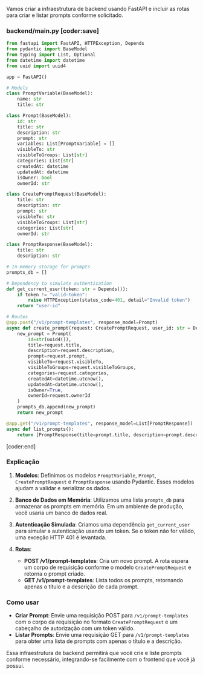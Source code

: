 Vamos criar a infraestrutura de backend usando FastAPI e incluir as rotas para criar e listar prompts conforme solicitado.

### backend/main.py [coder:save]
```python
from fastapi import FastAPI, HTTPException, Depends
from pydantic import BaseModel
from typing import List, Optional
from datetime import datetime
from uuid import uuid4

app = FastAPI()

# Models
class PromptVariable(BaseModel):
    name: str
    title: str

class Prompt(BaseModel):
    id: str
    title: str
    description: str
    prompt: str
    variables: List[PromptVariable] = []
    visibleTo: str
    visibleToGroups: List[str]
    categories: List[str]
    createdAt: datetime
    updatedAt: datetime
    isOwner: bool
    ownerId: str

class CreatePromptRequest(BaseModel):
    title: str
    description: str
    prompt: str
    visibleTo: str
    visibleToGroups: List[str]
    categories: List[str]
    ownerId: str

class PromptResponse(BaseModel):
    title: str
    description: str

# In-memory storage for prompts
prompts_db = []

# Dependency to simulate authentication
def get_current_user(token: str = Depends()):
    if token != "valid-token":
        raise HTTPException(status_code=401, detail="Invalid token")
    return "user-id"

# Routes
@app.post("/v1/prompt-templates", response_model=Prompt)
async def create_prompt(request: CreatePromptRequest, user_id: str = Depends(get_current_user)):
    new_prompt = Prompt(
        id=str(uuid4()),
        title=request.title,
        description=request.description,
        prompt=request.prompt,
        visibleTo=request.visibleTo,
        visibleToGroups=request.visibleToGroups,
        categories=request.categories,
        createdAt=datetime.utcnow(),
        updatedAt=datetime.utcnow(),
        isOwner=True,
        ownerId=request.ownerId
    )
    prompts_db.append(new_prompt)
    return new_prompt

@app.get("/v1/prompt-templates", response_model=List[PromptResponse])
async def list_prompts():
    return [PromptResponse(title=prompt.title, description=prompt.description) for prompt in prompts_db]
```
[coder:end]

### Explicação

1. **Modelos**: Definimos os modelos `PromptVariable`, `Prompt`, `CreatePromptRequest` e `PromptResponse` usando Pydantic. Esses modelos ajudam a validar e serializar os dados.

2. **Banco de Dados em Memória**: Utilizamos uma lista `prompts_db` para armazenar os prompts em memória. Em um ambiente de produção, você usaria um banco de dados real.

3. **Autenticação Simulada**: Criamos uma dependência `get_current_user` para simular a autenticação usando um token. Se o token não for válido, uma exceção HTTP 401 é levantada.

4. **Rotas**:
   - **POST /v1/prompt-templates**: Cria um novo prompt. A rota espera um corpo de requisição conforme o modelo `CreatePromptRequest` e retorna o prompt criado.
   - **GET /v1/prompt-templates**: Lista todos os prompts, retornando apenas o título e a descrição de cada prompt.

### Como usar

- **Criar Prompt**: Envie uma requisição POST para `/v1/prompt-templates` com o corpo da requisição no formato `CreatePromptRequest` e um cabeçalho de autorização com um token válido.
- **Listar Prompts**: Envie uma requisição GET para `/v1/prompt-templates` para obter uma lista de prompts com apenas o título e a descrição.

Essa infraestrutura de backend permitirá que você crie e liste prompts conforme necessário, integrando-se facilmente com o frontend que você já possui.